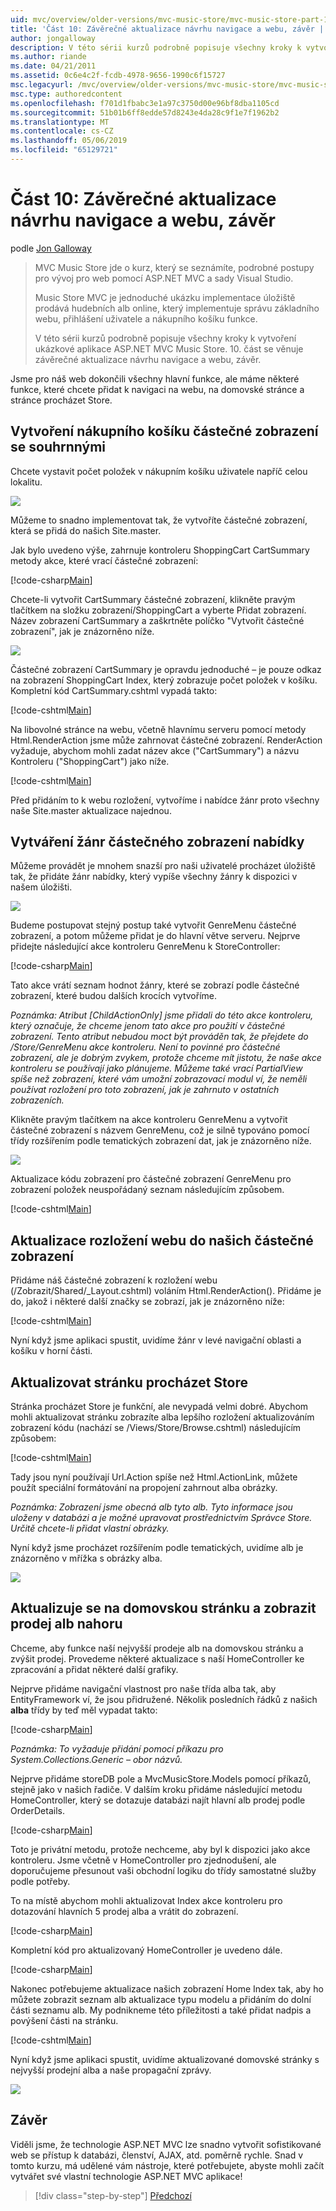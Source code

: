 ```yaml
---
uid: mvc/overview/older-versions/mvc-music-store/mvc-music-store-part-10
title: 'Část 10: Závěrečné aktualizace návrhu navigace a webu, závěr | Dokumentace Microsoftu'
author: jongalloway
description: V této sérii kurzů podrobně popisuje všechny kroky k vytvoření ukázkové aplikace ASP.NET MVC Music Store. Část 10 popisuje závěrečné aktualizace navigace a S...
ms.author: riande
ms.date: 04/21/2011
ms.assetid: 0c6e4c2f-fcdb-4978-9656-1990c6f15727
msc.legacyurl: /mvc/overview/older-versions/mvc-music-store/mvc-music-store-part-10
msc.type: authoredcontent
ms.openlocfilehash: f701d1fbabc3e1a97c3750d00e96bf8dba1105cd
ms.sourcegitcommit: 51b01b6ff8edde57d8243e4da28c9f1e7f1962b2
ms.translationtype: MT
ms.contentlocale: cs-CZ
ms.lasthandoff: 05/06/2019
ms.locfileid: "65129721"
---
```

# <a name="part-10-final-updates-to-navigation-and-site-design-conclusion"></a>Část 10: Závěrečné aktualizace návrhu navigace a webu, závěr

podle [Jon Galloway](https://github.com/jongalloway)

> MVC Music Store jde o kurz, který se seznámíte, podrobné postupy pro vývoj pro web pomocí ASP.NET MVC a sady Visual Studio.  
>   
> Music Store MVC je jednoduché ukázku implementace úložiště prodává hudebních alb online, který implementuje správu základního webu, přihlášení uživatele a nákupního košíku funkce.  
>   
> V této sérii kurzů podrobně popisuje všechny kroky k vytvoření ukázkové aplikace ASP.NET MVC Music Store. 10. část se věnuje závěrečné aktualizace návrhu navigace a webu, závěr.

Jsme pro náš web dokončili všechny hlavní funkce, ale máme některé funkce, které chcete přidat k navigaci na webu, na domovské stránce a stránce procházet Store.

## <a name="creating-the-shopping-cart-summary-partial-view"></a>Vytvoření nákupního košíku částečné zobrazení se souhrnnými

Chcete vystavit počet položek v nákupním košíku uživatele napříč celou lokalitu.

![](mvc-music-store-part-10/_static/image1.png)

Můžeme to snadno implementovat tak, že vytvoříte částečné zobrazení, která se přidá do našich Site.master.

Jak bylo uvedeno výše, zahrnuje kontroleru ShoppingCart CartSummary metody akce, které vrací částečné zobrazení:

[!code-csharp[Main](mvc-music-store-part-10/samples/sample1.cs)]

Chcete-li vytvořit CartSummary částečné zobrazení, klikněte pravým tlačítkem na složku zobrazení/ShoppingCart a vyberte Přidat zobrazení. Název zobrazení CartSummary a zaškrtněte políčko "Vytvořit částečné zobrazení", jak je znázorněno níže.

![](mvc-music-store-part-10/_static/image2.png)

Částečné zobrazení CartSummary je opravdu jednoduché – je pouze odkaz na zobrazení ShoppingCart Index, který zobrazuje počet položek v košíku. Kompletní kód CartSummary.cshtml vypadá takto:

[!code-cshtml[Main](mvc-music-store-part-10/samples/sample2.cshtml)]

Na libovolné stránce na webu, včetně hlavnímu serveru pomocí metody Html.RenderAction jsme může zahrnovat částečné zobrazení. RenderAction vyžaduje, abychom mohli zadat název akce ("CartSummary") a názvu Kontroleru ("ShoppingCart") jako níže.

[!code-cshtml[Main](mvc-music-store-part-10/samples/sample3.cshtml)]

Před přidáním to k webu rozložení, vytvoříme i nabídce žánr proto všechny naše Site.master aktualizace najednou.

## <a name="creating-the-genre-menu-partial-view"></a>Vytváření žánr částečného zobrazení nabídky

Můžeme provádět je mnohem snazší pro naši uživatelé procházet úložiště tak, že přidáte žánr nabídky, který vypíše všechny žánry k dispozici v našem úložišti.

![](mvc-music-store-part-10/_static/image3.png)

Budeme postupovat stejný postup také vytvořit GenreMenu částečné zobrazení, a potom můžeme přidat je do hlavní větve serveru. Nejprve přidejte následující akce kontroleru GenreMenu k StoreController:

[!code-csharp[Main](mvc-music-store-part-10/samples/sample4.cs)]

Tato akce vrátí seznam hodnot žánry, které se zobrazí podle částečné zobrazení, které budou dalších krocích vytvoříme.

*Poznámka: Atribut [ChildActionOnly] jsme přidali do této akce kontroleru, který označuje, že chceme jenom tato akce pro použití v částečné zobrazení. Tento atribut nebudou moct být prováděn tak, že přejdete do /Store/GenreMenu akce kontroleru. Není to povinné pro částečné zobrazení, ale je dobrým zvykem, protože chceme mít jistotu, že naše akce kontroleru se používají jako plánujeme. Můžeme také vrací PartialView spíše než zobrazení, které vám umožní zobrazovací modul ví, že neměli používat rozložení pro toto zobrazení, jak je zahrnuto v ostatních zobrazeních.*

Klikněte pravým tlačítkem na akce kontroleru GenreMenu a vytvořit částečné zobrazení s názvem GenreMenu, což je silně typováno pomocí třídy rozšířením podle tematických zobrazení dat, jak je znázorněno níže.

![](mvc-music-store-part-10/_static/image4.png)

Aktualizace kódu zobrazení pro částečné zobrazení GenreMenu pro zobrazení položek neuspořádaný seznam následujícím způsobem.

[!code-cshtml[Main](mvc-music-store-part-10/samples/sample5.cshtml)]

## <a name="updating-site-layout-to-display-our-partial-views"></a>Aktualizace rozložení webu do našich částečné zobrazení

Přidáme náš částečné zobrazení k rozložení webu (/Zobrazit/Shared/\_Layout.cshtml) voláním Html.RenderAction(). Přidáme je do, jakož i některé další značky se zobrazí, jak je znázorněno níže:

[!code-cshtml[Main](mvc-music-store-part-10/samples/sample6.cshtml)]

Nyní když jsme aplikaci spustit, uvidíme žánr v levé navigační oblasti a košíku v horní části.

## <a name="update-to-the-store-browse-page"></a>Aktualizovat stránku procházet Store

Stránka procházet Store je funkční, ale nevypadá velmi dobré. Abychom mohli aktualizovat stránku zobrazíte alba lepšího rozložení aktualizováním zobrazení kódu (nachází se /Views/Store/Browse.cshtml) následujícím způsobem:

[!code-cshtml[Main](mvc-music-store-part-10/samples/sample7.cshtml)]

Tady jsou nyní používají Url.Action spíše než Html.ActionLink, můžete použít speciální formátování na propojení zahrnout alba obrázky.

*Poznámka: Zobrazení jsme obecná alb tyto alb. Tyto informace jsou uloženy v databázi a je možné upravovat prostřednictvím Správce Store. Určitě chcete-li přidat vlastní obrázky.*

Nyní když jsme procházet rozšířením podle tematických, uvidíme alb je znázorněno v mřížka s obrázky alba.

![](mvc-music-store-part-10/_static/image5.png)

## <a name="updating-the-home-page-to-show-top-selling-albums"></a>Aktualizuje se na domovskou stránku a zobrazit prodej alb nahoru

Chceme, aby funkce naší nejvyšší prodeje alb na domovskou stránku a zvýšit prodej. Provedeme některé aktualizace s naší HomeController ke zpracování a přidat některé další grafiky.

Nejprve přidáme navigační vlastnost pro naše třída alba tak, aby EntityFramework ví, že jsou přidružené. Několik posledních řádků z našich **alba** třídy by teď měl vypadat takto:

[!code-csharp[Main](mvc-music-store-part-10/samples/sample8.cs)]

*Poznámka: To vyžaduje přidání pomocí příkazu pro System.Collections.Generic – obor názvů.*

Nejprve přidáme storeDB pole a MvcMusicStore.Models pomocí příkazů, stejně jako v našich řadiče. V dalším kroku přidáme následující metodu HomeController, který se dotazuje databázi najít hlavní alb prodej podle OrderDetails.

[!code-csharp[Main](mvc-music-store-part-10/samples/sample9.cs)]

Toto je privátní metodu, protože nechceme, aby byl k dispozici jako akce kontroleru. Jsme včetně v HomeController pro zjednodušení, ale doporučujeme přesunout vaši obchodní logiku do třídy samostatné služby podle potřeby.

To na místě abychom mohli aktualizovat Index akce kontroleru pro dotazování hlavních 5 prodej alba a vrátit do zobrazení.

[!code-csharp[Main](mvc-music-store-part-10/samples/sample10.cs)]

Kompletní kód pro aktualizovaný HomeController je uvedeno dále.

[!code-csharp[Main](mvc-music-store-part-10/samples/sample11.cs)]

Nakonec potřebujeme aktualizace našich zobrazení Home Index tak, aby ho můžete zobrazit seznam alb aktualizace typu modelu a přidáním do dolní části seznamu alb. My podnikneme této příležitosti a také přidat nadpis a povýšení části na stránku.

[!code-cshtml[Main](mvc-music-store-part-10/samples/sample12.cshtml)]

Nyní když jsme aplikaci spustit, uvidíme aktualizované domovské stránky s nejvyšší prodejní alba a naše propagační zprávy.

![](mvc-music-store-part-10/_static/image1.jpg)

## <a name="conclusion"></a>Závěr

Viděli jsme, že technologie ASP.NET MVC lze snadno vytvořit sofistikované web se přístup k databázi, členství, AJAX, atd. poměrně rychle. Snad v tomto kurzu, má udělené vám nástroje, které potřebujete, abyste mohli začít vytvářet své vlastní technologie ASP.NET MVC aplikace!

> [!div class="step-by-step"]
> [Předchozí](mvc-music-store-part-9.md)
